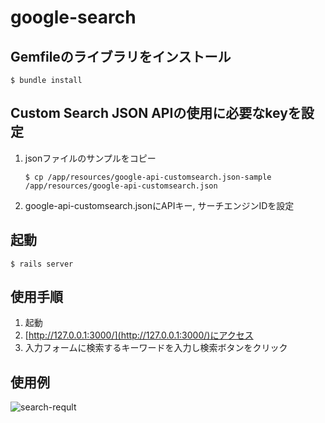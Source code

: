 # google-search

## Gemfileのライブラリをインストール
```
$ bundle install
```

## Custom Search JSON APIの使用に必要なkeyを設定
1. jsonファイルのサンプルをコピー
    ```
    $ cp /app/resources/google-api-customsearch.json-sample /app/resources/google-api-customsearch.json
    ```
1. google-api-customsearch.jsonにAPIキー, サーチエンジンIDを設定

## 起動
```
$ rails server
```

## 使用手順
1. 起動
1. [http://127.0.0.1:3000/](http://127.0.0.1:3000/)にアクセス
1. 入力フォームに検索するキーワードを入力し検索ボタンをクリック

## 使用例
![search-reqult](https://user-images.githubusercontent.com/55642144/153780445-0136b462-a6f0-44c0-a175-e4fc64c22432.png)

